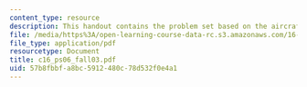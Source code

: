 ```yaml
---
content_type: resource
description: This handout contains the problem set based on the aircraft problem.
file: /media/https%3A/open-learning-course-data-rc.s3.amazonaws.com/16-01-unified-engineering-i-ii-iii-iv-fall-2005-spring-2006/57b8fbbfa8bc5912480c78d532f0e4a1_c16_ps06_fall03.pdf
file_type: application/pdf
resourcetype: Document
title: c16_ps06_fall03.pdf
uid: 57b8fbbf-a8bc-5912-480c-78d532f0e4a1
---
```

